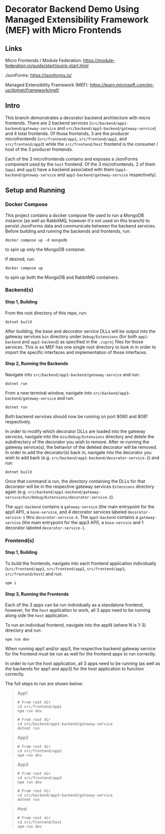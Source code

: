# Decorator Backend Demo Using Managed Extensibility Framework (MEF) with Micro Frontends

## Links

Micro Frontends / Module Federation: https://module-federation.io/guide/start/quick-start.html

JsonForms: https://jsonforms.io/

Managed Extensibility Framework (MEF): https://learn.microsoft.com/en-us/dotnet/framework/mef/

## Intro

This branch demonstrates a decorator backend architecture with micro frontends. There are 2 backend services (`src/backend/app1-backend/gateway-service` and `src/backend/app3-backend/gateway-service`) and 4 total frontends. Of those frontends, 3 are the producer microfrontends (`src/frontend/app1`, `src/frontend/app2`, and `src/frontend/app3`) while the `src/frontend/host` frontend is the consumer / host of the 3 producer frontends.

Each of the 3 microfrontends contains and exposes a JsonForms component used by the `host` frontend. Of the 3 microfrontends, 2 of them (`app1` and `app3`) have a backend associated with them (`app1-backend/gateway-service` and `app3-backend/gateway-service` respectively).

## Setup and Running

### Docker Compose

This project contains a docker compose file used to run a MongoDB instance (as well as RabbitMQ, however it's not used on this branch) to persist JsonForms data and communicate between the backend services. Before building and running the backends and frontends, run:

```
docker compose up -d mongodb
```

to spin up only the MongoDB container.

If desired, run:

```
docker compose up
```

to spin up both the MongoDB and RabbitMQ containers.

### Backend(s)

#### Step 1, Building

From the root directory of this repo, run:

```
dotnet build
```

After building, the base and decorator service DLLs will be output into the gateway services `bin` directory under `Debug/Extensions` (for both `app1-backend` and `app3-backend`) as specified in the `.csproj` files for those services. This is so MEF has one single root directory to look in in order to import the specific interfaces and implementation of those interfaces.

#### Step 2, Running the Backends

Navigate into `src/backend/app1-backend/gateway-service` and run:

```
dotnet run
```

From a new terminal window, navigate into `src/backend/app3-backend/gateway-service` and run:

```
dotnet run
```

Both backend services should now be running on port 8080 and 8081 respectively.

In order to modify which decorator DLLs are loaded into the gateway services, navigate into the `bin/Debug/Extensions` directory and delete the subdirectory of the decorator you wish to remove. After re-running the gateway service(s), the behavior of the deleted decorator will be removed. In order to add the decorator(s) back in, navigate into the decorator you wish to add back (e.g. `src/backend/app1-backend/decorator-service-2`) and run:

```
dotnet build
```

Once that command is run, the directory containing the DLLs for that decorator will be in the respective gateway services `Extensions` directory again (e.g. `src/backend/app1-backend/gateway-service/bin/Debug/Extensions/decorator-service-2`).

The `app1-backend` contains a `gateway-service` (the main entrypoint for the app1 API), a `base-service`, and 4 decorator services labeled `decorator-service-1` thru `decorator-service-4`. The `app3-backend` contains a `gateway-service` (the main entrypoint for the app3 API), a `base-service` and 1 decorator labeled `decorator-service-1`.

### Frontend(s)

#### Step 1, Building

To build the frontends, navigate into each frontend application individually (`src/frontend/app1`, `src/frontend/app2`, `src/frontend/app3`, `src/frontend/host`) and run:

```
npm i
```

#### Step 3, Running the Frontends

Each of the 3 apps can be run individually as a standalone frontend, however, for the `host` application to work, all 3 apps need to be running along side the `host` application.

To run an individual frontend, navigate into the appN (where N is 1-3) directory and run:

```
npm run dev
```

When running app1 and/or app3, the respective backend gateway service for the frontend must be run as well for the frontend apps to run correctly.

In order to run the host application, all 3 apps need to be running (as well as the backends for app1 and app3) for the host application to function correctly.

The full steps to run are shown below:

> App1
>
> ```
> # From root dir
> cd src/frontend/app1
> npm run dev
>
> # From root dir
> cd src/backend/app1-backend/gateway-service
> dotnet run
> ```

> App2
>
> ```
> # From root dir
> cd src/frontend/app2
> npm run dev
> ```

> App3
>
> ```
> # From root dir
> cd src/frontend/app3
> npm run dev
>
> # From root dir
> cd src/backend/app3-backend/gateway-service
> dotnet run
> ```

> Host
>
> ```
> # From root dir
> cd src/frontend/host
> npm run dev
> ```
